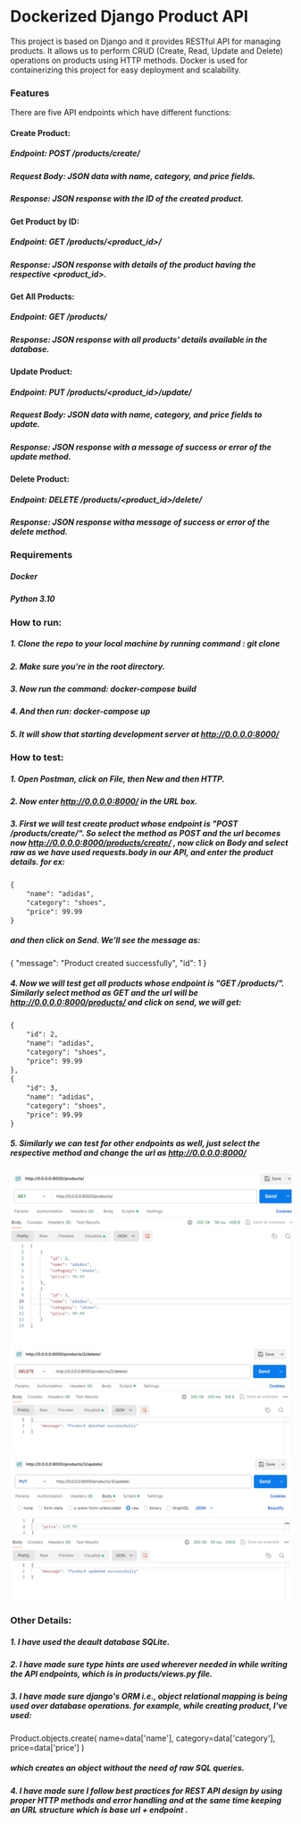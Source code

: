 
# Dockerized Django Product API

This project is based on Django and it provides RESTful API for managing products. It allows us to perform CRUD (Create, Read, Update and Delete) operations on products using HTTP methods. Docker is used for containerizing this project for easy deployment and scalability.

### Features
There are five API endpoints which have different functions:
#### Create Product:
##### Endpoint: POST /products/create/
##### Request Body: JSON data with name, category, and price fields.
##### Response: JSON response with the ID of the created product.

#### Get Product by ID:
##### Endpoint: GET /products/<product_id>/
##### Response: JSON response with details of the product having the respective <product_id>.

#### Get All Products:
##### Endpoint: GET /products/
##### Response: JSON response with all products' details available in the database.

#### Update Product:
##### Endpoint: PUT /products/<product_id>/update/
##### Request Body: JSON data with name, category, and price fields to update.
##### Response: JSON response with a message of success or error of the update method.

#### Delete Product:
##### Endpoint: DELETE /products/<product_id>/delete/
##### Response: JSON response witha message of success or error of the delete method.

### Requirements
##### Docker
##### Python 3.10

### How to run:
##### 1. Clone the repo to your local machine by running command : git clone 
##### 2. Make sure you're in the root directory.
##### 3. Now run the command: docker-compose build
##### 4. And then run: docker-compose up
##### 5. It will show that starting development server at http://0.0.0.0:8000/

### How to test:
##### 1. Open Postman, click on File, then New and then HTTP.
##### 2. Now enter http://0.0.0.0:8000/ in the URL box.
##### 3. First we will test create product whose endpoint is "POST /products/create/". So select the method as POST and the url becomes now http://0.0.0.0:8000/products/create/ , now click on Body and select raw as we have used requests.body in our API, and enter the product details. for ex:
    {
        "name": "adidas",
        "category": "shoes",
        "price": 99.99
    }
##### and then click on Send. We'll see the message as:
   {
        "message": "Product created successfully",
        "id": 1
   }
##### 4. Now we will test get all products whose endpoint is "GET /products/". Similarly select method as GET and the url will be http://0.0.0.0:8000/products/ and click on send, we will get:

    {
        "id": 2,
        "name": "adidas",
        "category": "shoes",
        "price": 99.99
    },
    {
        "id": 3,
        "name": "adidas",
        "category": "shoes",
        "price": 99.99
    }

 
##### 5. Similarly we can test for other endpoints as well, just select the respective method and change the url as http://0.0.0.0:8000/<endpoint>
![alt text](image.png)
![alt text](image-1.png)
![alt text](image-2.png)

### Other Details:
##### 1. I have used the deault database SQLite.
##### 2. I have made sure type hints are used wherever needed in while writing the API endpoints, which is in products/views.py file.
##### 3. I have made sure django's ORM i.e., object relational mapping is being used over database operations. for example, while creating product, I've used:

Product.objects.create(
                name=data['name'],
                category=data['category'],
                price=data['price']
            )
##### which creates an object without the need of raw SQL queries.

##### 4. I have made sure I follow best practices for REST API design by using proper HTTP methods and error handling and at the same time keeping an URL structure which is base url + endpoint .


